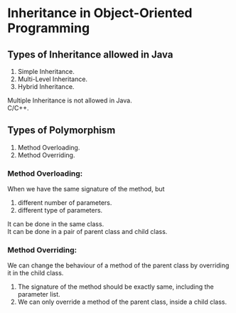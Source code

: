 # Inheritance in Object-Oriented Programming

## Types of Inheritance allowed in Java

1. Simple Inheritance.
2. Multi-Level Inheritance.
3. Hybrid Inheritance.

Multiple Inheritance is not allowed in Java.  
C/C++.

## Types of Polymorphism  
1. Method Overloading.  
2. Method Overriding.

### Method Overloading:
When we have the same signature of the method, but
1. different number of parameters.  
2. different type of parameters.

It can be done in the same class.  
It can be done in a pair of parent class and child class.

### Method Overriding:
We can change the behaviour of a method of the parent class
by overriding it in the child class. 

1. The signature of the method should be exactly same, including the
parameter list.
2. We can only override a method of the parent class, inside a 
child class. 